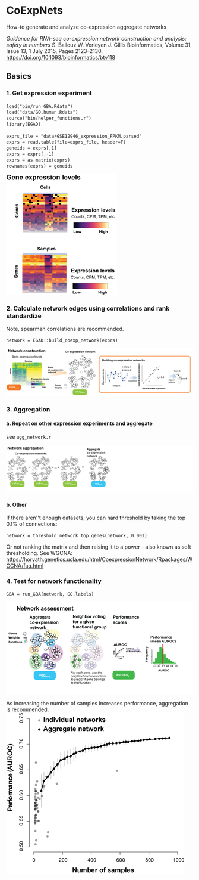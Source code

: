 # CoExpNets
How-to generate and analyze co-expression aggregate networks

_Guidance for RNA-seq co-expression network construction and analysis: safety in numbers_
S. Ballouz  W. Verleyen  J. Gillis
Bioinformatics, Volume 31, Issue 13, 1 July 2015, Pages 2123–2130,
https://doi.org/10.1093/bioinformatics/btv118


## Basics 
### 1. Get expression experiment 
``` 
load("bin/run_GBA.Rdata")
load("data/GO.human.Rdata")
source("bin/helper_functions.r")
library(EGAD)

exprs_file = "data/GSE12946_expression_FPKM.parsed"
exprs = read.table(file=exprs_file, header=F)
geneids = exprs[,1]
exprs = exprs[,-1]
exprs = as.matrix(exprs) 
rownames(exprs) = geneids
```
![summary](imgs/expression.png "exp")

### 2. Calculate network edges using correlations and rank standardize
Note, spearman correlations are recommended. 
``` 
network = EGAD::build_coexp_network(exprs) 
```
![summary](imgs/schematic.png "schematic")

### 3. Aggregation  
#### a. Repeat on other expression experiments and aggregate 
see ```agg_network.r```

![summary](imgs/netagg.png "aggre")
  
#### b. Other 
If there aren''t enough datasets, you can hard threshold by taking the top 0.1% of connections:  
```
network = threshold_network_top_genes(network, 0.001)
```
Or not ranking the matrix and then raising it to a power - also known as soft thresholding. See WGCNA: https://horvath.genetics.ucla.edu/html/CoexpressionNetwork/Rpackages/WGCNA/faq.html


### 4. Test for network functionality 
``` 
GBA = run_GBA(network, GO.labels)
``` 
![perf1](imgs/assess.png "egad") 

As increasing the number of samples increases performance, aggregation is recommended. 
![perf2](imgs/coexpp.png "performance")


